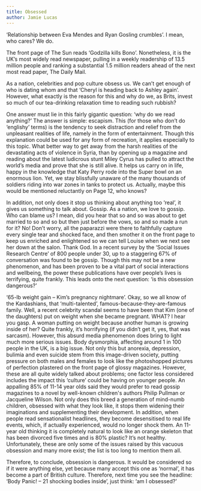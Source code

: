 ```yaml
---
title: Obsessed
author: Jamie Lucas
---
```


‘Relationship between Eva Mendes and Ryan Gosling crumbles’. I mean, who cares? We do.

The front page of The Sun reads ‘Godzilla kills Bono’. Nonetheless, it is the UK’s most widely read newspaper, pulling in a weekly readership of 13.5 million people and ranking a substantial 1.5 million readers ahead of the next most read paper, The Daily Mail.

As a nation, celebrities and pop culture obsess us. We can’t get enough of who is dating whom and that ‘Cheryl is heading back to Ashley again’. However, what exactly is the reason for this and why do we, as Brits, invest so much of our tea-drinking relaxation time to reading such rubbish?

One answer must lie in this fairly gigantic question: ‘why do we read anything?’ The answer is simple: escapism. This (for those who don’t do ‘englishy’ terms) is the tendency to seek distraction and relief from the unpleasant realities of life, namely in the form of entertainment. Though this explanation could be used for any form of recreation, it applies especially to this topic. What better way to get away from the harsh realities of the devastating acts of violence in Syria, than by opening up a magazine and reading about the latest ludicrous stunt Miley Cyrus has pulled to attract the world’s media and prove that she is still alive. It helps us carry on in life, happy in the knowledge that Katy Perry rode into the Super bowl on an enormous lion. Yet, we stay blissfully unaware of the many thousands of soldiers riding into war zones in tanks to protect us. Actually, maybe this would be  mentioned reluctantly on Page 12, who knows?

In addition, not only does it stop us thinking about anything too ‘real’, it gives us something to talk about. Gossip. As a nation, we love to gossip. Who can blame us? I mean, did you hear that so and so was about to get married to so and so but then just before the vows, so and so made a run for it? No! Don’t worry, all the paparazzi were there to faithfully capture every single tear and shocked face, and then smother it on the front page to keep us enriched and enlightened so we can tell Louise when we next see her down at the salon. Thank God. In a recent survey by the ‘Social Issues Research Centre’ of 800 people under 30, up to a staggering 67% of conversation was found to be gossip. Though this may not be a new phenomenon, and has been proven to be a vital part of social interactions and wellbeing, the power these publications have over people’s lives is terrifying, quite frankly. This leads onto the next question: ‘is this obsession dangerous?’

‘65-lb weight gain – Kim’s pregnancy nightmare’. Okay, so we all know of the Kardashians, that ‘multi-talented’, famous-because-they-are-famous family. Well, a recent celebrity scandal seems to have been that Kim (one of the daughters) put on weight when she became pregnant. WHAT? I hear you gasp. A woman putting on weight because another human is growing inside of her? Quite frankly, it’s horrifying (if you didn’t get it, yes, that was sarcasm). However, this absurd media phenomenon does bring to light much more serious issues. Body dysmorphia, affecting around 1 in 100 people in the UK, is a big issue. Not only this but anorexia, depression, bulimia and even suicide stem from this image-driven society, putting pressure on both males and females to look like the photoshopped pictures of perfection plastered on the front page of glossy magazines. However, these are all quite widely talked about problems; one factor less considered includes the impact this ‘culture’ could be having on younger people. An appalling 85% of 11-14 year olds said they would prefer to read gossip magazines to a novel by well-known children's authors Philip Pullman or Jacqueline Wilson. Not only does this breed a generation of mind-numb children, obsessed with what they look like, it stops them widening their imaginations and supplementing their development. In addition, when people read sensationalist headlines, they become desensitised to real life events, which, if actually experienced, would no longer shock them. An 11-year old thinking it is completely natural to look like an orange skeleton that has been divorced five times and is 80% plastic? It’s not healthy. Unfortunately, these are only some of the issues raised by this vacuous obsession and many more exist; the list is too long to mention them all.

Therefore, to conclude, obsession is dangerous. It would be considered so if it were anything else, yet because many accept this one as ‘normal’, it has become a part of British culture. Therefore, next time you see the headline: ‘Body Panic! – 21 shocking bodies inside’, just think: ‘am I obsessed?’
